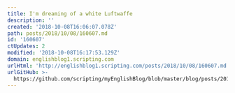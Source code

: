```yaml
---
title: I'm dreaming of a white Luftwaffe
description: ''
created: '2018-10-08T16:06:07.078Z'
path: posts/2018/10/08/160607.md
id: '160607'
ctUpdates: 2
modified: '2018-10-08T16:17:53.129Z'
domain: englishblog1.scripting.com
urlHtml: 'http://englishblog1.scripting.com/posts/2018/10/08/160607.md'
urlGitHub: >-
  https://github.com/scripting/myEnglishBlog/blob/master/blog/posts/2018/10/08/160607.md
---
```

